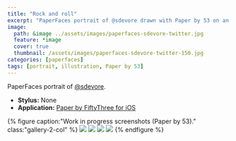 ```yaml
---
title: "Rock and roll"
excerpt: "PaperFaces portrait of @sdevore drawn with Paper by 53 on an iPad."
image: 
  path: &image ../assets/images/paperfaces-sdevore-twitter.jpg 
  feature: *image
  cover: true
  thumbnail: /assets/images/paperfaces-sdevore-twitter-150.jpg
categories: [paperfaces]
tags: [portrait, illustration, Paper by 53]
---
```


PaperFaces portrait of [@sdevore](https://twitter.com/sdevore).

* **Stylus:** None
* **Application:** [Paper by FiftyThree for iOS](http://www.fiftythree.com/paper)

{% figure caption:"Work in progress screenshots (Paper by 53)." class:"gallery-2-col" %}
[![](/assets/images/paperfaces-sdevore-process-1-600.jpg)](/assets/images/paperfaces-sdevore-process-1-lg.jpg)
[![](/assets/images/paperfaces-sdevore-process-2-600.jpg)](/assets/images/paperfaces-sdevore-process-2-lg.jpg)
[![](/assets/images/paperfaces-sdevore-process-3-600.jpg)](/assets/images/paperfaces-sdevore-process-3-lg.jpg)
[![](/assets/images/paperfaces-sdevore-process-4-600.jpg)](/assets/images/paperfaces-sdevore-process-4-lg.jpg)
{% endfigure %}
